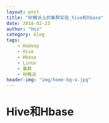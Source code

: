 ```yaml
---
layout: post
title: "树莓派上的集群实验_hive和hbase"
date: 2018-02-23
author: "Hsz"
category: blog
tags:
    - Hadoop
    - Hive
    - Hbase
    - Linux
    - 集群
    - 树莓派
header-img: "img/home-bg-o.jpg"
---
```

# Hive和Hbase
